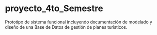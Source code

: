 # proyecto_4to_Semestre
Prototipo de sistema funcional incluyendo documentación de modelado y diseño de una Base de Datos de gestión de planes turísticos.
